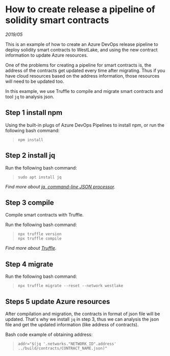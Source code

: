 
# How to create release a pipeline of solidity smart contracts

*2019/05*

This is an example of how to create an Azure DevOps release pipeline to deploy solidity smart contracts to WestLake, and using the new contract information to update Azure resources.

One of the problems for creating a pipeline for smart contracts is, the address of the contracts get updated every time after migrating. Thus if you have cloud resources based on the address information, those resources will need to be updated too.

In this example, we use Truffle to compile and migrate smart contracts and tool `jq` to analysis json.

## Step 1 install npm

Using the built-in plugs of Azure DevOps Pipelines to install npm, or run the following bash command:  
> `npm install`  

## Step 2 install jq 

Run the following bash command:
> `sudo apt install jq`  

*Find more about [jq, command-line JSON processor](https://stedolan.github.io/jq/).*

## Step 3 compile 

Compile smart contracts with Truffle.

Run the following bash command:
> `npx truffle version`  
> `npx truffle compile`

*Find more about [Truffle](https://www.trufflesuite.com/).*

## Step 4 migrate   

Run the following bash command:
> `npx truffle migrate --reset --network westlake`

## Steps 5 update Azure resources

After compilation and migration, the contracts in format of json file will be updated. That's why we install `jq` in step 3, thus we can analysis the json file and get the updated information (like address of contracts).

Bash code example of obtaining address:
> `addr="$(jq '.networks."NETWORK_ID".address' ../build/contracts/CONTRACT_NAME.json)"`


